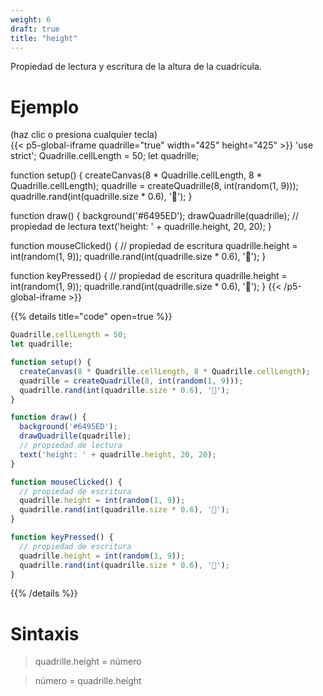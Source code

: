 ```yaml
---
weight: 6  
draft: true
title: "height"
---
```


Propiedad de lectura y escritura de la altura de la cuadrícula.

# Ejemplo

(haz clic o presiona cualquier tecla)  
{{< p5-global-iframe quadrille="true" width="425" height="425" >}}
'use strict';
Quadrille.cellLength = 50;
let quadrille;

function setup() {
  createCanvas(8 * Quadrille.cellLength, 8 * Quadrille.cellLength);
  quadrille = createQuadrille(8, int(random(1, 9)));
  quadrille.rand(int(quadrille.size * 0.6), '🐒');
}

function draw() {
  background('#6495ED');
  drawQuadrille(quadrille);
  // propiedad de lectura
  text('height: ' + quadrille.height, 20, 20);
}

function mouseClicked() {
  // propiedad de escritura
  quadrille.height = int(random(1, 9));
  quadrille.rand(int(quadrille.size * 0.6), '🐒');
}

function keyPressed() {
  // propiedad de escritura
  quadrille.height = int(random(1, 9));
  quadrille.rand(int(quadrille.size * 0.6), '🐒');
}
{{< /p5-global-iframe >}}

{{% details title="code" open=true %}}
```js
Quadrille.cellLength = 50;
let quadrille;

function setup() {
  createCanvas(8 * Quadrille.cellLength, 8 * Quadrille.cellLength);
  quadrille = createQuadrille(8, int(random(1, 9)));
  quadrille.rand(int(quadrille.size * 0.6), '🐒');
}

function draw() {
  background('#6495ED');
  drawQuadrille(quadrille);
  // propiedad de lectura
  text('height: ' + quadrille.height, 20, 20);
}

function mouseClicked() {
  // propiedad de escritura
  quadrille.height = int(random(1, 9));
  quadrille.rand(int(quadrille.size * 0.6), '🐒');
}

function keyPressed() {
  // propiedad de escritura
  quadrille.height = int(random(1, 9));
  quadrille.rand(int(quadrille.size * 0.6), '🐒');
}
```
{{% /details %}}

# Sintaxis

> quadrille.height = número

> número = quadrille.height